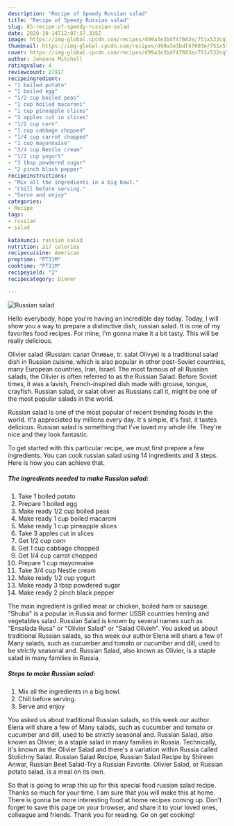 ```yaml
---
description: "Recipe of Speedy Russian salad"
title: "Recipe of Speedy Russian salad"
slug: 85-recipe-of-speedy-russian-salad
date: 2020-10-14T12:07:57.335Z
image: https://img-global.cpcdn.com/recipes/d99a3e3bdf47603e/751x532cq70/russian-salad-recipe-main-photo.jpg
thumbnail: https://img-global.cpcdn.com/recipes/d99a3e3bdf47603e/751x532cq70/russian-salad-recipe-main-photo.jpg
cover: https://img-global.cpcdn.com/recipes/d99a3e3bdf47603e/751x532cq70/russian-salad-recipe-main-photo.jpg
author: Johanna Mitchell
ratingvalue: 4
reviewcount: 27917
recipeingredient:
- "1 boiled potato"
- "1 boiled egg"
- "1/2 cup boiled peas"
- "1 cup boiled macaroni"
- "1 cup pineapple slices"
- "3 apples cut in slices"
- "1/2 cup corn"
- "1 cup cabbage chopped"
- "1/4 cup carrot chopped"
- "1 cup mayonnaise"
- "3/4 cup Nestle cream"
- "1/2 cup yogurt"
- "3 tbsp powdered sugar"
- "2 pinch black pepper"
recipeinstructions:
- "Mix all the ingredients in a big bowl."
- "Chill before serving."
- "Serve and enjoy"
categories:
- Recipe
tags:
- russian
- salad

katakunci: russian salad 
nutrition: 217 calories
recipecuisine: American
preptime: "PT31M"
cooktime: "PT31M"
recipeyield: "2"
recipecategory: Dinner

---
```



![Russian salad](https://img-global.cpcdn.com/recipes/d99a3e3bdf47603e/751x532cq70/russian-salad-recipe-main-photo.jpg)

Hello everybody, hope you're having an incredible day today. Today, I will show you a way to prepare a distinctive dish, russian salad. It is one of my favorites food recipes. For mine, I'm gonna make it a bit tasty. This will be really delicious.

Olivier salad (Russian: салат Оливье, tr. salat Olivye) is a traditional salad dish in Russian cuisine, which is also popular in other post-Soviet countries, many European countries, Iran, Israel. The most famous of all Russian salads, the Olivier is often referred to as the Russian Salad. Before Soviet times, it was a lavish, French-inspired dish made with grouse, tongue, crayfish. Russian salad, or salat oliver as Russians call it, might be one of the most popular salads in the world.

Russian salad is one of the most popular of recent trending foods in the world. It's appreciated by millions every day. It's simple, it's fast, it tastes delicious. Russian salad is something that I've loved my whole life. They're nice and they look fantastic.


To get started with this particular recipe, we must first prepare a few ingredients. You can cook russian salad using 14 ingredients and 3 steps. Here is how you can achieve that.

<!--inarticleads1-->

##### The ingredients needed to make Russian salad:

1. Take 1 boiled potato
1. Prepare 1 boiled egg
1. Make ready 1/2 cup boiled peas
1. Make ready 1 cup boiled macaroni
1. Make ready 1 cup pineapple slices
1. Take 3 apples cut in slices
1. Get 1/2 cup corn
1. Get 1 cup cabbage chopped
1. Get 1/4 cup carrot chopped
1. Prepare 1 cup mayonnaise
1. Take 3/4 cup Nestle cream
1. Make ready 1/2 cup yogurt
1. Make ready 3 tbsp powdered sugar
1. Make ready 2 pinch black pepper


The main ingredient is grilled meat or chicken, boiled ham or sausage. &#34;Shuba&#34; is a popular in Russia and former USSR countries herring and vegetables salad. Russian Salad is known by several names such as &#34;Ensalada Rusa&#34; or &#34;Olivier Salad&#34; or &#34;Salad Olivieh&#34;. You asked us about traditional Russian salads, so this week our author Elena will share a few of Many salads, such as cucumber and tomato or cucumber and dill, used to be strictly seasonal and. Russian Salad, also known as Olivier, is a staple salad in many families in Russia. 

<!--inarticleads2-->

##### Steps to make Russian salad:

1. Mix all the ingredients in a big bowl.
1. Chill before serving.
1. Serve and enjoy


You asked us about traditional Russian salads, so this week our author Elena will share a few of Many salads, such as cucumber and tomato or cucumber and dill, used to be strictly seasonal and. Russian Salad, also known as Olivier, is a staple salad in many families in Russia. Technically, it&#39;s known as the Olivier Salad and there&#39;s a variation within Russia called Stolichny Salad. Russian Salad Recipe, Russian Salad Recipe by Shireen Anwar, Russian Beet Salad-Try a Russian Favorite. Olivier Salad, or Russian potato salad, is a meal on its own. 

So that is going to wrap this up for this special food russian salad recipe. Thanks so much for your time. I am sure that you will make this at home. There is gonna be more interesting food at home recipes coming up. Don't forget to save this page on your browser, and share it to your loved ones, colleague and friends. Thank you for reading. Go on get cooking!
